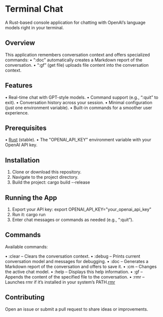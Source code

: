 # Terminal Chat

A Rust-based console application for chatting with OpenAI’s language models right in your terminal.

## Overview

This application remembers conversation context and offers specialized commands:
• “:doc” automatically creates a Markdown report of the conversation.
• “:gf” (get file) uploads file content into the conversation context.

## Features

• Real-time chat with GPT-style models.
• Command support (e.g., “:quit” to exit).
• Conversation history across your session.
• Minimal configuration (just one environment variable).
• Built-in commands for a smoother user experience.

## Prerequisites

• [Rust](https://www.rust-lang.org/) (stable).
• The "OPENAI_API_KEY" environment variable with your OpenAI API key.

## Installation

1. Clone or download this repository.
2. Navigate to the project directory.
3. Build the project:
   cargo build --release

## Running the App

1. Export your API key:
   export OPENAI_API_KEY="your_openai_api_key"
2. Run it:
   cargo run
3. Enter chat messages or commands as needed (e.g., “:quit”).

## Commands

Available commands:

• :clear – Clears the conversation context.
• :debug – Prints current conversation model and messages for debugging.
• :doc – Generates a Markdown report of the conversation and offers to save it.
• :cm – Changes the active chat model.
• :help – Displays this help information.
• :gf <path> – Appends the content of the specified file to the conversation.
• :rmr – Launches rmr if it’s installed in your system’s PATH.[rmr](https://github.com/ShaneMarusczak/rm-repl)

## Contributing

Open an issue or submit a pull request to share ideas or improvements.
